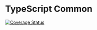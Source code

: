 # TypeScript Common

[![Coverage Status](https://coveralls.io/repos/github/tscommon/monorepo/badge.svg?branch=main)](https://coveralls.io/github/tscommon/monorepo?branch=main)
